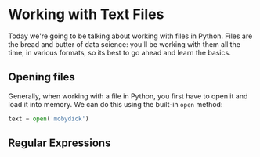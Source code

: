 # Working with Text Files
Today we're going to be talking about working with files in Python. Files are the bread and butter of data science: you'll be working with them all the time, in various formats, so its best to go ahead and learn the basics. 

## Opening files
Generally, when working with a file in Python, you first have to open it and load it into memory. We can do this using the built-in `open` method:
```python
text = open('mobydick')
```
## Regular Expressions
## 